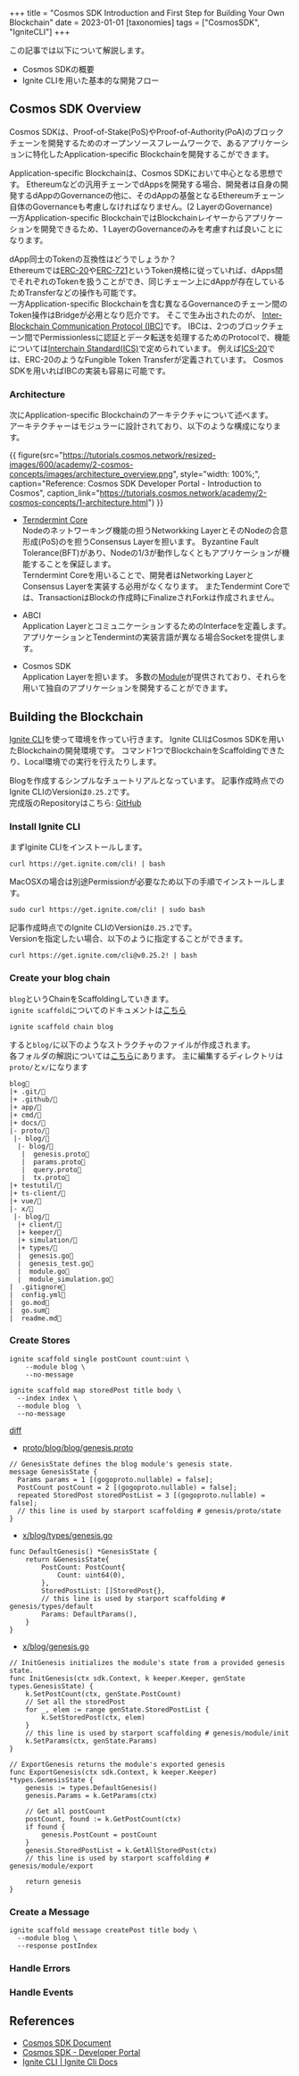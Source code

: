 +++
title = "Cosmos SDK Introduction and First Step for Building Your Own Blockchain"
date = 2023-01-01
[taxonomies]
tags = ["CosmosSDK", "IgniteCLI"]
+++

この記事では以下について解説します。
- Cosmos SDKの概要
- Ignite CLIを用いた基本的な開発フロー
<!-- more -->
## Cosmos SDK Overview
Cosmos SDKは、Proof-of-Stake(PoS)やProof-of-Authority(PoA)のブロックチェーンを開発するためのオープンソースフレームワークで、あるアプリケーションに特化したApplication-specific Blockchainを開発するこができます。  

Application-specific Blockchainは、Cosmos SDKにおいて中心となる思想です。
Ethereumなどの汎用チェーンでdAppsを開発する場合、開発者は自身の開発するdAppのGovernanceの他に、そのdAppの基盤となるEthereumチェーン自体のGovernanceも考慮しなければなりません。(2 LayerのGovernance)  
一方Application-specific BlockchainではBlockchainレイヤーからアプリケーションを開発できるため、1 LayerのGovernanceのみを考慮すれば良いことになります。  

dApp同士のTokenの互換性はどうでしょうか？  
Ethereumでは[ERC-20](https://ethereum.org/ja/developers/docs/standards/tokens/erc-20/)や[ERC-721](https://ethereum.org/ja/developers/docs/standards/tokens/erc-721/)というToken規格に従っていれば、dApps間でそれぞれのTokenを扱うことができ、同じチェーン上にdAppが存在しているためTransferなどの操作も可能です。  
一方Application-specific Blockchainを含む異なるGovernanceのチェーン間のToken操作はBridgeが必用となり厄介です。
そこで生み出されたのが、 [Inter-Blockchain Communication Protocol (IBC)](https://ibcprotocol.org/)です。
IBCは、2つのブロックチェーン間でPermissionlessに認証とデータ転送を処理するためのProtocolで、機能については[Interchain Standard(ICS)](https://github.com/cosmos/ibc#interchain-standards)で定められています。
例えば[ICS-20](https://github.com/cosmos/ibc/blob/main/spec/app/ics-020-fungible-token-transfer/README.md)では、ERC-20のようなFungible Token Transferが定義されています。
Cosmos SDKを用いればIBCの実装も容易に可能です。


### Architecture
次にApplication-specific Blockchainのアーキテクチャについて述べます。  
アーキテクチャーはモジュラーに設計されており、以下のような構成になります。  

{{ figure(src="https://tutorials.cosmos.network/resized-images/600/academy/2-cosmos-concepts/images/architecture_overview.png",
          style="width: 100%;",
          caption="Reference: Cosmos SDK Developer Portal - Introduction to Cosmos",
          caption_link="https://tutorials.cosmos.network/academy/2-cosmos-concepts/1-architecture.html") }}

- [Terndermint Core](https://tendermint.com/core/)  
Nodeのネットワーキング機能の担うNetworkking LayerとそのNodeの合意形成(PoS)のを担うConsensus Layerを担います。
Byzantine Fault Tolerance(BFT)があり、Nodeの1/3が動作しなくともアプリケーションが機能することを保証します。  
Terndermint Coreを用いることで、開発者はNetworking LayerとConsensus Layerを実装する必用がなくなります。
またTendermint Coreでは、TransactionはBlockの作成時にFinalizeされForkは作成されません。

- ABCI  
Application LayerとコミュニケーションするためのInterfaceを定義します。
アプリケーションとTendermintの実装言語が異なる場合Socketを提供します。


- Cosmos SDK  
Application Layerを担います。
多数の[Module](https://docs.cosmos.network/main/modules)が提供されており、それらを用いて独自のアプリケーションを開発することができます。

## Building the Blockchain
[Ignite CLI](https://ignite.com/)を使って環境を作ってい行きます。
Ignite CLIはCosmos SDKを用いたBlockchainの開発環境です。
コマンド1つでBlockchainをScaffoldingできたり、Local環境での実行を行えたりします。

Blogを作成するシンプルなチュートリアルとなっています。
記事作成時点でのIgnite CLIのVersionは`0.25.2`です。  
完成版のRepositoryはこちら: 
[GitHub](https://github.com/taryune/cosmos-sdk-tutorial-blog)

### Install Ignite CLI
まずIginite CLIをインストールします。
```console
curl https://get.ignite.com/cli! | bash
```
MacOSXの場合は別途Permissionが必要なため以下の手順でインストールします。
```console
sudo curl https://get.ignite.com/cli! | sudo bash
```

記事作成時点でのIgnite CLIのVersionは`0.25.2`です。  
Versionを指定したい場合、以下のように指定することができます。
```console
curl https://get.ignite.com/cli@v0.25.2! | bash
```


### Create your blog chain
`blog`というChainをScaffoldingしていきます。  
`ignite scaffold`についてのドキュメントは[こちら](https://docs.ignite.com/cli#ignite-scaffold)
```console
ignite scaffold chain blog
```
すると`blog/`に以下のようなストラクチャのファイルが作成されます。  
各フォルダの解説については[こちら](https://docs.cosmos.network/v0.47/building-modules/structure)にあります。
主に編集するディレクトリは`proto/`と`x/`になります
```console
blog
|+ .git/
|+ .github/
|+ app/
|+ cmd/
|+ docs/
|- proto/
 |- blog/
  |- blog/
   |  genesis.proto
   |  params.proto
   |  query.proto
   |  tx.proto
|+ testutil/
|+ ts-client/
|+ vue/
|- x/
 |- blog/
  |+ client/
  |+ keeper/
  |+ simulation/
  |+ types/
  |  genesis.go
  |  genesis_test.go
  |  module.go
  |  module_simulation.go
|  .gitignore
|  config.yml
|  go.mod
|  go.sum
|  readme.md
```

### Create Stores

```console
ignite scaffold single postCount count:uint \
    --module blog \
    --no-message
```

```console
ignite scaffold map storedPost title body \
  --index index \
  --module blog  \
  --no-message
```

[diff](https://github.com/taryune/cosmos-sdk-tutorial-blog/commit/458c3a2192ffeb724b7ab5df3caf362d7c7a7428?diff=split)
- [proto/blog/blog/genesis.proto](https://github.com/taryune/cosmos-sdk-tutorial-blog/blob/458c3a2192ffeb724b7ab5df3caf362d7c7a7428/proto/blog/blog/genesis.proto)
```proto,  hl_lines=4
// GenesisState defines the blog module's genesis state.
message GenesisState {
  Params params = 1 [(gogoproto.nullable) = false];
  PostCount postCount = 2 [(gogoproto.nullable) = false];
  repeated StoredPost storedPostList = 3 [(gogoproto.nullable) = false];
  // this line is used by starport scaffolding # genesis/proto/state
}
```
- [x/blog/types/genesis.go](https://github.com/taryune/cosmos-sdk-tutorial-blog/blob/458c3a2192ffeb724b7ab5df3caf362d7c7a7428/x/blog/types/genesis.go)
```go, hl_lines=2-5
func DefaultGenesis() *GenesisState {
	return &GenesisState{
		PostCount: PostCount{
			Count: uint64(0),
		},
		StoredPostList: []StoredPost{},
		// this line is used by starport scaffolding # genesis/types/default
		Params: DefaultParams(),
	}
}
```


- [x/blog/genesis.go](https://github.com/taryune/cosmos-sdk-tutorial-blog/blob/458c3a2192ffeb724b7ab5df3caf362d7c7a7428/x/blog/genesis.go)
```go, hl_lines=3 20
// InitGenesis initializes the module's state from a provided genesis state.
func InitGenesis(ctx sdk.Context, k keeper.Keeper, genState types.GenesisState) {
	k.SetPostCount(ctx, genState.PostCount)
	// Set all the storedPost
	for _, elem := range genState.StoredPostList {
		k.SetStoredPost(ctx, elem)
	}
	// this line is used by starport scaffolding # genesis/module/init
	k.SetParams(ctx, genState.Params)
}
```
```go, hl_lines=9
// ExportGenesis returns the module's exported genesis
func ExportGenesis(ctx sdk.Context, k keeper.Keeper) *types.GenesisState {
	genesis := types.DefaultGenesis()
	genesis.Params = k.GetParams(ctx)

	// Get all postCount
	postCount, found := k.GetPostCount(ctx)
	if found {
		genesis.PostCount = postCount
	}
	genesis.StoredPostList = k.GetAllStoredPost(ctx)
	// this line is used by starport scaffolding # genesis/module/export

	return genesis
}
```

### Create a Message
```console
ignite scaffold message createPost title body \
  --module blog \
  --response postIndex
```



### Handle Errors


### Handle Events

## References
- [Cosmos SDK Document](https://docs.cosmos.network/main)
- [Cosmos SDK - Developer Portal](https://tutorials.cosmos.network/)
- [Ignite CLI | Ignite Cli Docs](https://docs.ignite.com/)

